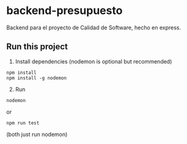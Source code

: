 # backend-presupuesto
Backend para el proyecto de Calidad de Software, hecho en express.

## Run this project
1. Install dependencies (nodemon is optional but recommended)
  ``` 
  npm install
  npm install -g nodemon
  ```
2. Run
  ```
  nodemon
  ```
  or
  ```
  npm run test
  ```
  (both just run nodemon)
